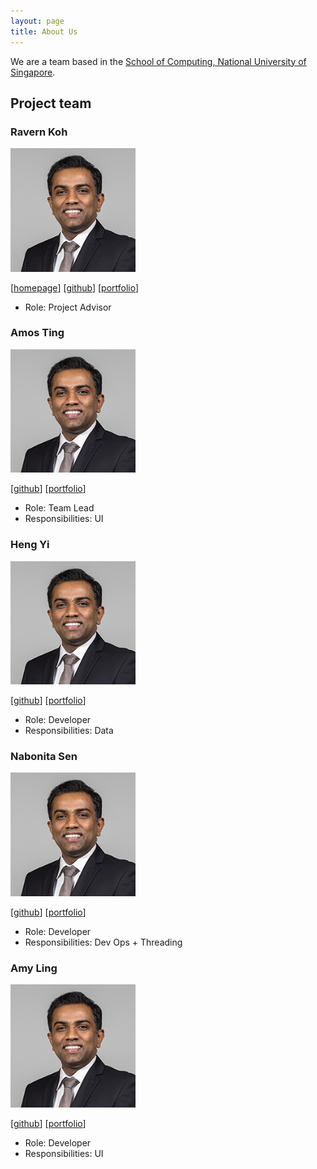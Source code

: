 ```yaml
---
layout: page
title: About Us
---
```


We are a team based in the [School of Computing, National University of Singapore](http://www.comp.nus.edu.sg).

## Project team

### Ravern Koh

<img src="images/prof.png" width="200px">

[[homepage](http://www.comp.nus.edu.sg/~damithch)]
[[github](https://github.com/johndoe)]
[[portfolio](team/johndoe.md)]

* Role: Project Advisor

### Amos Ting

<img src="images/prof.png" width="200px">

[[github](http://github.com/johndoe)]
[[portfolio](team/Amos.md)]

* Role: Team Lead
* Responsibilities: UI

### Heng Yi

<img src="images/prof.png" width="200px">

[[github](http://github.com/johndoe)] [[portfolio](team/Amos.md)]

* Role: Developer
* Responsibilities: Data

### Nabonita Sen

<img src="images/prof.png" width="200px">

[[github](http://github.com/johndoe)]
[[portfolio](team/Amos.md)]

* Role: Developer
* Responsibilities: Dev Ops + Threading

### Amy Ling

<img src="images/prof.png" width="200px">

[[github](http://github.com/johndoe)]
[[portfolio](team/Amos.md)]

* Role: Developer
* Responsibilities: UI
